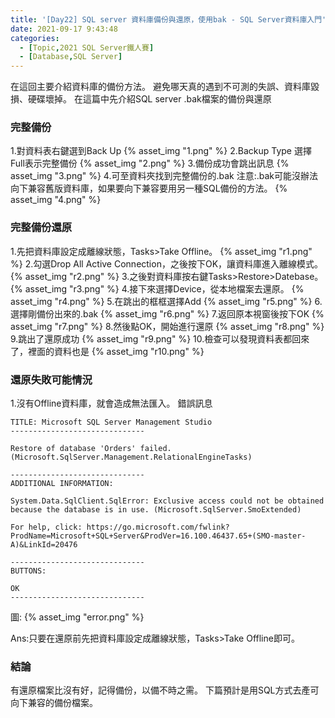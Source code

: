 ```yaml
---
title: '[Day22] SQL server 資料庫備份與還原，使用bak - SQL Server資料庫入門'
date: 2021-09-17 9:43:48
categories:
  - [Topic,2021 SQL Server鐵人賽]
  - [Database,SQL Server]
---
```

在這回主要介紹資料庫的備份方法。
避免哪天真的遇到不可測的失誤、資料庫毀損、硬碟壞掉。
在這篇中先介紹SQL server .bak檔案的備份與還原

### 完整備份
1.對資料表右鍵選到Back Up
{% asset_img "1.png" %}
2.Backup Type 選擇Full表示完整備份
{% asset_img "2.png" %}
3.備份成功會跳出訊息
{% asset_img "3.png" %}
4.可至資料夾找到完整備份的.bak
注意:.bak可能沒辦法向下兼容舊版資料庫，如果要向下兼容要用另一種SQL備份的方法。
{% asset_img "4.png" %}


### 完整備份還原
1.先把資料庫設定成離線狀態，Tasks>Take Offline。
{% asset_img "r1.png" %}
2.勾選Drop All Active Connection，之後按下OK，讓資料庫進入離線模式。
{% asset_img "r2.png" %}
3.之後對資料庫按右鍵Tasks>Restore>Datebase。
{% asset_img "r3.png" %}
4.接下來選擇Device，從本地檔案去還原。
{% asset_img "r4.png" %}
5.在跳出的框框選擇Add
{% asset_img "r5.png" %}
6.選擇剛備份出來的.bak
{% asset_img "r6.png" %}
7.返回原本視窗後按下OK
{% asset_img "r7.png" %}
8.然後點OK，開始進行還原
{% asset_img "r8.png" %}
9.跳出了還原成功
{% asset_img "r9.png" %}
10.檢查可以發現資料表都回來了，裡面的資料也是
{% asset_img "r10.png" %}


### 還原失敗可能情況

1.沒有Offline資料庫，就會造成無法匯入。
錯誤訊息
```
TITLE: Microsoft SQL Server Management Studio
------------------------------

Restore of database 'Orders' failed. (Microsoft.SqlServer.Management.RelationalEngineTasks)

------------------------------
ADDITIONAL INFORMATION:

System.Data.SqlClient.SqlError: Exclusive access could not be obtained because the database is in use. (Microsoft.SqlServer.SmoExtended)

For help, click: https://go.microsoft.com/fwlink?ProdName=Microsoft+SQL+Server&ProdVer=16.100.46437.65+(SMO-master-A)&LinkId=20476

------------------------------
BUTTONS:

OK
------------------------------

```
圖:
{% asset_img "error.png" %}


Ans:只要在還原前先把資料庫設定成離線狀態，Tasks>Take Offline即可。

### 結論
有還原檔案比沒有好，記得備份，以備不時之需。
下篇預計是用SQL方式去產可向下兼容的備份檔案。